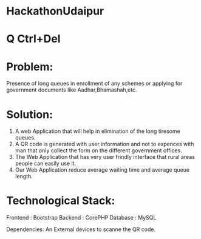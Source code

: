 # HackathonUdaipur

# Q Ctrl+Del

# Problem:
Presence of long queues in enrollment of any schemes or applying for government documents like Aadhar,Bhamashah,etc.

# Solution:
1. A web Application that will help in elimination of the long tiresome queues.
2. A QR code is generated with user information and not to expences with man that only collect the form on the different government offices.
3. The  Web Application that has very user frindly interface that rural areas people can easily use it.
4. Our Web Application reduce average  waiting time and average queue length.

# Technological Stack:
Frontend : Bootstrap
Backend : CorePHP
Database : MySQL

Dependencies: 
An External devices to scanne the QR code.
  
                 
